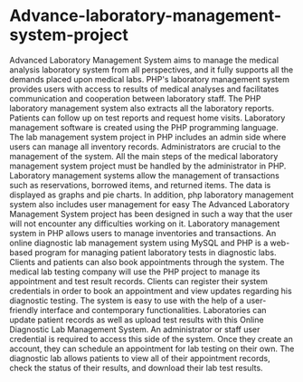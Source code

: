 # Advance-laboratory-management-system-project
Advanced Laboratory Management System aims to manage the medical analysis laboratory system from all perspectives, and it fully supports all the demands placed upon medical labs. PHP's laboratory management system provides users with access to results of medical analyses and facilitates communication and cooperation between laboratory staff. The PHP laboratory management system also extracts all the laboratory reports. Patients can follow up on test reports and request home visits. Laboratory management software is created using the PHP programming language. The lab management system project in PHP includes an admin side where users can manage all inventory records. Administrators are crucial to the management of the system. All the main steps of the medical laboratory management system project must be handled by the administrator in PHP. Laboratory management systems allow the management of transactions such as reservations, borrowed items, and returned items. The data is displayed as graphs and pie charts. In addition, php laboratory management system also includes user management for easy The Advanced Laboratory Management System project has been designed in such a way that the user will not encounter any difficulties working on it. Laboratory management system in PHP allows users to manage inventories and transactions. An online diagnostic lab management system using MySQL and PHP is a web-based program for managing patient laboratory tests in diagnostic labs. Clients and patients can also book appointments through the system. The medical lab testing company will use the PHP project to manage its appointment and test result records. Clients can register their system credentials in order to book an appointment and view updates regarding his diagnostic testing. The system is easy to use with the help of a user-friendly interface and contemporary functionalities. Laboratories can update patient records as well as upload test results with this Online Diagnostic Lab Management System. An administrator or staff user credential is required to access this side of the system. Once they create an account, they can schedule an appointment for lab testing on their own. The diagnostic lab allows patients to view all of their appointment records, check the status of their results, and download their lab test results.

